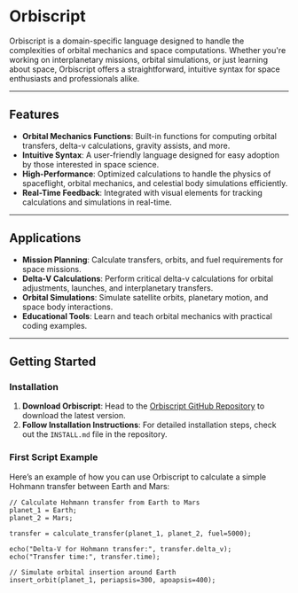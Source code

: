 # Orbiscript

Orbiscript is a domain-specific language designed to handle the complexities of orbital mechanics and space computations. Whether you're working on interplanetary missions, orbital simulations, or just learning about space, Orbiscript offers a straightforward, intuitive syntax for space enthusiasts and professionals alike.

---

## Features

- **Orbital Mechanics Functions**: Built-in functions for computing orbital transfers, delta-v calculations, gravity assists, and more.
- **Intuitive Syntax**: A user-friendly language designed for easy adoption by those interested in space science.
- **High-Performance**: Optimized calculations to handle the physics of spaceflight, orbital mechanics, and celestial body simulations efficiently.
- **Real-Time Feedback**: Integrated with visual elements for tracking calculations and simulations in real-time.

---

## Applications

- **Mission Planning**: Calculate transfers, orbits, and fuel requirements for space missions.
- **Delta-V Calculations**: Perform critical delta-v calculations for orbital adjustments, launches, and interplanetary transfers.
- **Orbital Simulations**: Simulate satellite orbits, planetary motion, and space body interactions.
- **Educational Tools**: Learn and teach orbital mechanics with practical coding examples.

---

## Getting Started

### Installation

1. **Download Orbiscript**: Head to the [Orbiscript GitHub Repository](https://github.com/orbiscript) to download the latest version.
2. **Follow Installation Instructions**: For detailed installation steps, check out the `INSTALL.md` file in the repository.

### First Script Example

Here’s an example of how you can use Orbiscript to calculate a simple Hohmann transfer between Earth and Mars:

```orbiscript
// Calculate Hohmann transfer from Earth to Mars
planet_1 = Earth;
planet_2 = Mars;

transfer = calculate_transfer(planet_1, planet_2, fuel=5000);

echo("Delta-V for Hohmann transfer:", transfer.delta_v);
echo("Transfer time:", transfer.time);

// Simulate orbital insertion around Earth
insert_orbit(planet_1, periapsis=300, apoapsis=400);
